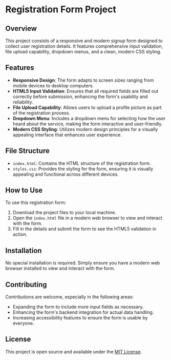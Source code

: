 # Registration Form Project

## Overview

This project consists of a responsive and modern signup form designed to collect user registration details. It features comprehensive input validation, file upload capability, dropdown menus, and a clean, modern CSS styling.

## Features

- **Responsive Design**: The form adapts to screen sizes ranging from mobile devices to desktop computers.
- **HTML5 Input Validation**: Ensures that all required fields are filled out correctly before submission, enhancing the form's usability and reliability.
- **File Upload Capability**: Allows users to upload a profile picture as part of the registration process.
- **Dropdown Menu**: Includes a dropdown menu for selecting how the user heard about the service, making the form interactive and user-friendly.
- **Modern CSS Styling**: Utilizes modern design principles for a visually appealing interface that enhances user experience.

## File Structure

- `index.html`: Contains the HTML structure of the registration form.
- `styles.css`: Provides the styling for the form, ensuring it is visually appealing and functional across different devices.

## How to Use

To use this registration form:

1. Download the project files to your local machine.
2. Open the `index.html` file in a modern web browser to view and interact with the form.
3. Fill in the details and submit the form to see the HTML5 validation in action.

## Installation

No special installation is required. Simply ensure you have a modern web browser installed to view and interact with the form.

## Contributing

Contributions are welcome, especially in the following areas:

- Expanding the form to include more input fields as necessary.
- Enhancing the form's backend integration for actual data handling.
- Increasing accessibility features to ensure the form is usable by everyone.

## License

This project is open source and available under the [MIT License](https://opensource.org/licenses/MIT).
